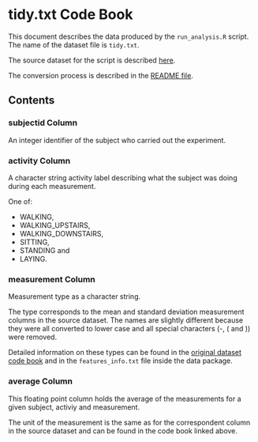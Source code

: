 # tidy.txt Code Book

This document describes the data produced by the `run_analysis.R` script. The name of the dataset file is `tidy.txt`. 

The source dataset for the script is described [here](http://archive.ics.uci.edu/ml/datasets/Human+Activity+Recognition+Using+Smartphones).

The conversion process is described in the [README file](README.md).

## Contents

### subjectid Column

An integer identifier of the subject who carried out the experiment.

### activity Column

A character string activity label describing what the subject was doing during each measurement.

One of: 

* WALKING, 
* WALKING_UPSTAIRS, 
* WALKING_DOWNSTAIRS, 
* SITTING, 
* STANDING and 
* LAYING.

### measurement Column

Measurement type as a character string. 

The type corresponds to the mean and standard deviation measurement columns in the source dataset. The names are slightly different because they were all converted to lower case and all special characters (-, ( and )) were removed.

Detailed information on these types can be found in the [original dataset code book](http://archive.ics.uci.edu/ml/datasets/Human+Activity+Recognition+Using+Smartphones) and in the `features_info.txt` file inside the data package.

### average Column

This floating point column holds the average of the measurements for a given subject, activiy and measurement.

The unit of the measurement is the same as for the correspondent column in the source dataset and can be found in the code book linked above.